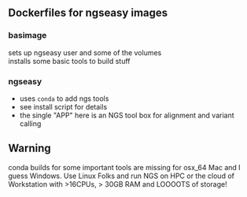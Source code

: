 ## Dockerfiles for ngseasy images


### basimage
sets up ngseasy user and some of the volumes  
installs some basic tools to build stuff  

### ngseasy
- uses `conda` to add ngs tools    
- see install script for details  
- the single "APP" here is an NGS tool box for alignment and variant calling 

## Warning
conda builds for some important tools are missing for osx_64 Mac and I guess Windows. Use Linux Folks and run NGS on HPC or the cloud of Workstation with >16CPUs, > 30GB RAM and LOOOOTS of storage!
